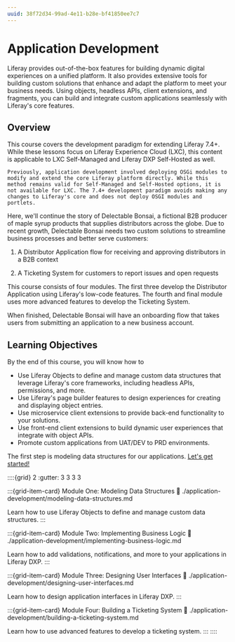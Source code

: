 ```yaml
---
uuid: 38f72d34-99ad-4e11-b28e-bf41850ee7c7
---
```

# Application Development

Liferay provides out-of-the-box features for building dynamic digital experiences on a unified platform. It also provides extensive tools for building custom solutions that enhance and adapt the platform to meet your business needs. Using objects, headless APIs, client extensions, and fragments, you can build and integrate custom applications seamlessly with Liferay's core features.

## Overview

This course covers the development paradigm for extending Liferay 7.4+. While these lessons focus on Liferay Experience Cloud (LXC), this content is applicable to LXC Self-Managed and Liferay DXP Self-Hosted as well.

```{note}
Previously, application development involved deploying OSGi modules to modify and extend the core Liferay platform directly. While this method remains valid for Self-Managed and Self-Hosted options, it is not available for LXC. The 7.4+ development paradigm avoids making any changes to Liferay's core and does not deploy OSGI modules and portlets.
```

Here, we'll continue the story of Delectable Bonsai, a fictional B2B producer of maple syrup products that supplies distributors across the globe. Due to recent growth, Delectable Bonsai needs two custom solutions to streamline business processes and better serve customers:

1. A Distributor Application flow for receiving and approving distributors in a B2B context

1. A Ticketing System for customers to report issues and open requests

This course consists of four modules. The first three develop the Distributor Application using Liferay's low-code features. The fourth and final module uses more advanced features to develop the Ticketing System.

When finished, Delectable Bonsai will have an onboarding flow that takes users from submitting an application to a new business account.

## Learning Objectives

By the end of this course, you will know how to

* Use Liferay Objects to define and manage custom data structures that leverage Liferay's core frameworks, including headless APIs, permissions, and more.
* Use Liferay's page builder features to design experiences for creating and displaying object entries.
* Use microservice client extensions to provide back-end functionality to your solutions.
* Use front-end client extensions to build dynamic user experiences that integrate with object APIs.
* Promote custom applications from UAT/DEV to PRD environments.

The first step is modeling data structures for our applications. [Let's get started!](./application-development/modeling-data-structures.md)

::::{grid} 2
:gutter: 3 3 3 3

:::{grid-item-card} Module One: Modeling Data Structures
:link: ./application-development/modeling-data-structures.md

Learn how to use Liferay Objects to define and manage custom data structures.
:::

:::{grid-item-card} Module Two: Implementing Business Logic
:link: ./application-development/implementing-business-logic.md

Learn how to add validations, notifications, and more to your applications in Liferay DXP.
:::

:::{grid-item-card} Module Three: Designing User Interfaces
:link: ./application-development/designing-user-interfaces.md

Learn how to design application interfaces in Liferay DXP.
:::

:::{grid-item-card} Module Four: Building a Ticketing System
:link: ./application-development/building-a-ticketing-system.md

Learn how to use advanced features to develop a ticketing system.
:::
::::
